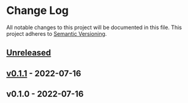 # Change Log

All notable changes to this project will be documented in this file.
This project adheres to [Semantic Versioning](http://semver.org/).

<a name="unreleased"></a>
## [Unreleased]



<a name="v0.1.1"></a>
## [v0.1.1] - 2022-07-16



<a name="v0.1.0"></a>
## v0.1.0 - 2022-07-16



[Unreleased]: https://github.com/nclouds/terraform-aws-repo/compare/v0.1.1...HEAD
[v0.1.1]: https://github.com/nclouds/terraform-aws-repo/compare/v0.1.0...v0.1.1
